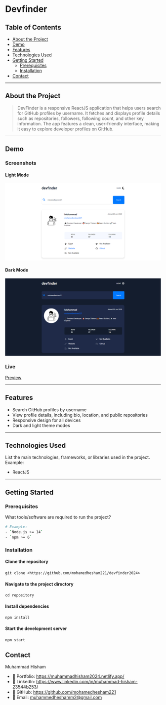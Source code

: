 # **Devfinder**

## **Table of Contents**

- [About the Project](#about-the-project)  
- [Demo](#demo)  
- [Features](#features)  
- [Technologies Used](#technologies-used)  
- [Getting Started](#getting-started)  
  - [Prerequisites](#prerequisites)  
  - [Installation](#installation)  
- [Contact](#contact)

---

## **About the Project**  

>DevFinder is a responsive ReactJS application that helps users search for GitHub profiles by username. It fetches and displays profile details such as repositories, followers, following count, and other key information. The app features a clean, user-friendly interface, making it easy to explore developer profiles on GitHub.

---

## **Demo**  

### Screenshots

#### Light Mode

![Light Mode](./src//assets//screenshots1.png)

#### Dark Mode

![Dark Mode](./src//assets//screenshots2.png)

### Live

[Preview](https://devfinder2024.vercel.app/)

---

## **Features**  

- Search GitHub profiles by username  
- View profile details, including bio, location, and public repositories  
- Responsive design for all devices  
- Dark and light theme modes  

---

## **Technologies Used**  

List the main technologies, frameworks, or libraries used in the project.  
Example:  

- ReactJS  

---

## **Getting Started**

### **Prerequisites**  

What tools/software are required to run the project?  

```bash
# Example:
- `Node.js >= 14`  
- `npm >= 6`
```

### **Installation**

#### Clone the repository

`git clone <https://github.com/mohamedhesham221/devfinder2024>`

#### Navigate to the project directory

`cd repository`

#### Install dependencies

`npm install`

#### Start the development server

`npm start`

## Contact

Muhammad Hisham

- 📄 Portfolio: <https://muhammadhisham2024.netlify.app/>
- 🔗 LinkedIn: <https://www.linkedin.com/in/muhammad-hisham-23544b253/>
- 🐙 GitHub: <https://github.com/mohamedhesham221>
- 📧 Email: <muhammedheshamm2@gmail.com>
